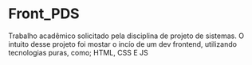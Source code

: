 # Front_PDS
Trabalho acadêmico solicitado pela disciplina de projeto de sistemas. O intuito desse projeto foi mostar o incío de um dev frontend, utilizando tecnologias puras, como; HTML, CSS E JS
